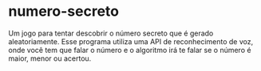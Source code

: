# numero-secreto
Um jogo para tentar descobrir o número secreto que é gerado aleatoriamente.
Esse programa utiliza uma API de reconhecimento de voz, onde você tem que falar o número e o algoritmo irá te falar se o número é maior, menor ou acertou.
